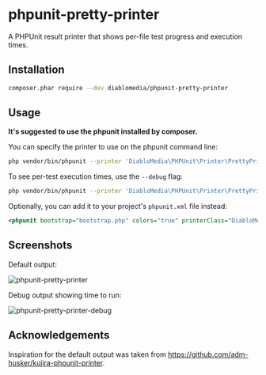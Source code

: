 # phpunit-pretty-printer
A PHPUnit result printer that shows per-file test progress and execution times.

## Installation

```bash
composer.phar require --dev diablomedia/phpunit-pretty-printer
```

## Usage

**It's suggested to use the phpunit installed by composer.**

You can specify the printer to use on the phpunit command line:

```bash
php vendor/bin/phpunit --printer 'DiabloMedia\PHPUnit\Printer\PrettyPrinter' tests/
```

To see per-test execution times, use the `--debug` flag:

```bash
php vendor/bin/phpunit --printer 'DiabloMedia\PHPUnit\Printer\PrettyPrinter' --debug tests/
```

Optionally, you can add it to your project's `phpunit.xml` file instead:

```xml
<phpunit bootstrap="bootstrap.php" colors="true" printerClass="DiabloMedia\PHPUnit\Printer\PrettyPrinter">
```

## Screenshots

Default output:

![phpunit-pretty-printer](https://cloud.githubusercontent.com/assets/1278449/13678034/d76eda8a-e6a9-11e5-8c6b-04b6ec9976eb.png "Default output")


Debug output showing time to run:

![phpunit-pretty-printer-debug](https://cloud.githubusercontent.com/assets/1278449/13678037/e0a09986-e6a9-11e5-891a-08c7b6389fca.png "Debug output showing time to run")

## Acknowledgements

Inspiration for the default output was taken from https://github.com/adm-husker/kujira-phpunit-printer.
